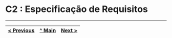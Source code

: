 # C2 : Especificação de Requisitos


   ---
   
[< Previous](rei01.md) | [^ Main](https://github.com/a041326/TCM22-SIBD-G01/blob/main/README.md) | [Next >](rei03.md)
:--- | :---: | ---: 